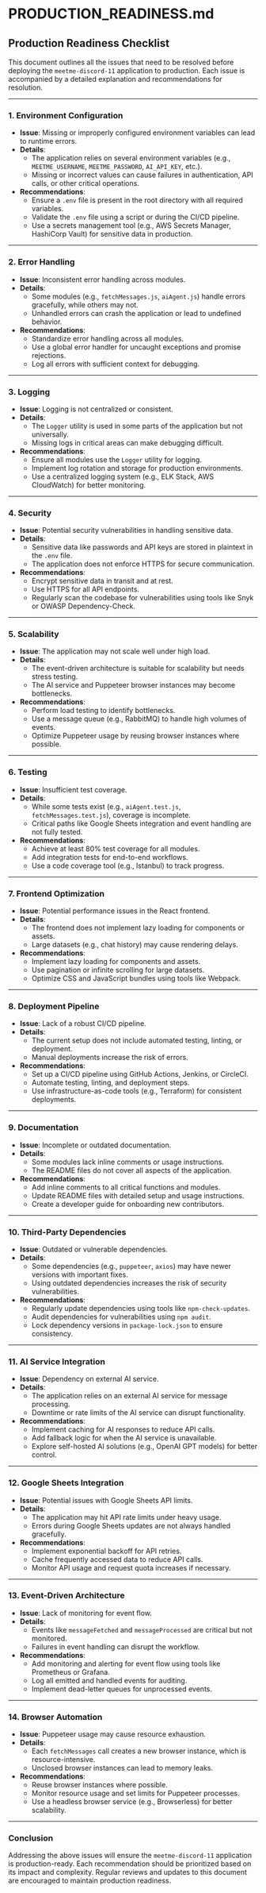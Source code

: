 # PRODUCTION_READINESS.md

## Production Readiness Checklist

This document outlines all the issues that need to be resolved before deploying the `meetme-discord-11` application to production. Each issue is accompanied by a detailed explanation and recommendations for resolution.

---

### 1. **Environment Configuration**
   - **Issue**: Missing or improperly configured environment variables can lead to runtime errors.
   - **Details**:
     - The application relies on several environment variables (e.g., `MEETME_USERNAME`, `MEETME_PASSWORD`, `AI_API_KEY`, etc.).
     - Missing or incorrect values can cause failures in authentication, API calls, or other critical operations.
   - **Recommendations**:
     - Ensure a `.env` file is present in the root directory with all required variables.
     - Validate the `.env` file using a script or during the CI/CD pipeline.
     - Use a secrets management tool (e.g., AWS Secrets Manager, HashiCorp Vault) for sensitive data in production.

---

### 2. **Error Handling**
   - **Issue**: Inconsistent error handling across modules.
   - **Details**:
     - Some modules (e.g., `fetchMessages.js`, `aiAgent.js`) handle errors gracefully, while others may not.
     - Unhandled errors can crash the application or lead to undefined behavior.
   - **Recommendations**:
     - Standardize error handling across all modules.
     - Use a global error handler for uncaught exceptions and promise rejections.
     - Log all errors with sufficient context for debugging.

---

### 3. **Logging**
   - **Issue**: Logging is not centralized or consistent.
   - **Details**:
     - The `Logger` utility is used in some parts of the application but not universally.
     - Missing logs in critical areas can make debugging difficult.
   - **Recommendations**:
     - Ensure all modules use the `Logger` utility for logging.
     - Implement log rotation and storage for production environments.
     - Use a centralized logging system (e.g., ELK Stack, AWS CloudWatch) for better monitoring.

---

### 4. **Security**
   - **Issue**: Potential security vulnerabilities in handling sensitive data.
   - **Details**:
     - Sensitive data like passwords and API keys are stored in plaintext in the `.env` file.
     - The application does not enforce HTTPS for secure communication.
   - **Recommendations**:
     - Encrypt sensitive data in transit and at rest.
     - Use HTTPS for all API endpoints.
     - Regularly scan the codebase for vulnerabilities using tools like Snyk or OWASP Dependency-Check.

---

### 5. **Scalability**
   - **Issue**: The application may not scale well under high load.
   - **Details**:
     - The event-driven architecture is suitable for scalability but needs stress testing.
     - The AI service and Puppeteer browser instances may become bottlenecks.
   - **Recommendations**:
     - Perform load testing to identify bottlenecks.
     - Use a message queue (e.g., RabbitMQ) to handle high volumes of events.
     - Optimize Puppeteer usage by reusing browser instances where possible.

---

### 6. **Testing**
   - **Issue**: Insufficient test coverage.
   - **Details**:
     - While some tests exist (e.g., `aiAgent.test.js`, `fetchMessages.test.js`), coverage is incomplete.
     - Critical paths like Google Sheets integration and event handling are not fully tested.
   - **Recommendations**:
     - Achieve at least 80% test coverage for all modules.
     - Add integration tests for end-to-end workflows.
     - Use a code coverage tool (e.g., Istanbul) to track progress.

---

### 7. **Frontend Optimization**
   - **Issue**: Potential performance issues in the React frontend.
   - **Details**:
     - The frontend does not implement lazy loading for components or assets.
     - Large datasets (e.g., chat history) may cause rendering delays.
   - **Recommendations**:
     - Implement lazy loading for components and assets.
     - Use pagination or infinite scrolling for large datasets.
     - Optimize CSS and JavaScript bundles using tools like Webpack.

---

### 8. **Deployment Pipeline**
   - **Issue**: Lack of a robust CI/CD pipeline.
   - **Details**:
     - The current setup does not include automated testing, linting, or deployment.
     - Manual deployments increase the risk of errors.
   - **Recommendations**:
     - Set up a CI/CD pipeline using GitHub Actions, Jenkins, or CircleCI.
     - Automate testing, linting, and deployment steps.
     - Use infrastructure-as-code tools (e.g., Terraform) for consistent deployments.

---

### 9. **Documentation**
   - **Issue**: Incomplete or outdated documentation.
   - **Details**:
     - Some modules lack inline comments or usage instructions.
     - The README files do not cover all aspects of the application.
   - **Recommendations**:
     - Add inline comments to all critical functions and modules.
     - Update README files with detailed setup and usage instructions.
     - Create a developer guide for onboarding new contributors.

---

### 10. **Third-Party Dependencies**
   - **Issue**: Outdated or vulnerable dependencies.
   - **Details**:
     - Some dependencies (e.g., `puppeteer`, `axios`) may have newer versions with important fixes.
     - Using outdated dependencies increases the risk of security vulnerabilities.
   - **Recommendations**:
     - Regularly update dependencies using tools like `npm-check-updates`.
     - Audit dependencies for vulnerabilities using `npm audit`.
     - Lock dependency versions in `package-lock.json` to ensure consistency.

---

### 11. **AI Service Integration**
   - **Issue**: Dependency on external AI service.
   - **Details**:
     - The application relies on an external AI service for message processing.
     - Downtime or rate limits of the AI service can disrupt functionality.
   - **Recommendations**:
     - Implement caching for AI responses to reduce API calls.
     - Add fallback logic for when the AI service is unavailable.
     - Explore self-hosted AI solutions (e.g., OpenAI GPT models) for better control.

---

### 12. **Google Sheets Integration**
   - **Issue**: Potential issues with Google Sheets API limits.
   - **Details**:
     - The application may hit API rate limits under heavy usage.
     - Errors during Google Sheets updates are not always handled gracefully.
   - **Recommendations**:
     - Implement exponential backoff for API retries.
     - Cache frequently accessed data to reduce API calls.
     - Monitor API usage and request quota increases if necessary.

---

### 13. **Event-Driven Architecture**
   - **Issue**: Lack of monitoring for event flow.
   - **Details**:
     - Events like `messageFetched` and `messageProcessed` are critical but not monitored.
     - Failures in event handling can disrupt the workflow.
   - **Recommendations**:
     - Add monitoring and alerting for event flow using tools like Prometheus or Grafana.
     - Log all emitted and handled events for auditing.
     - Implement dead-letter queues for unprocessed events.

---

### 14. **Browser Automation**
   - **Issue**: Puppeteer usage may cause resource exhaustion.
   - **Details**:
     - Each `fetchMessages` call creates a new browser instance, which is resource-intensive.
     - Unclosed browser instances can lead to memory leaks.
   - **Recommendations**:
     - Reuse browser instances where possible.
     - Monitor resource usage and set limits for Puppeteer processes.
     - Use a headless browser service (e.g., Browserless) for better scalability.

---

### Conclusion

Addressing the above issues will ensure the `meetme-discord-11` application is production-ready. Each recommendation should be prioritized based on its impact and complexity. Regular reviews and updates to this document are encouraged to maintain production readiness.
